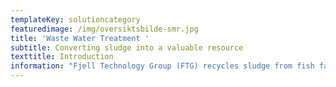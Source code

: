 ```yaml
---
templateKey: solutioncategory
featuredimage: /img/oversiktsbilde-smr.jpg
title: 'Waste Water Treatment '
subtitle: Converting sludge into a valuable resource
texttitle: Introduction
information: "Fjell Technology Group (FTG) recycles sludge from fish farms and municipal waste water plants. The sludge is used as an additive in fertiliser or other agricultural products. \n\n**Land-based fish farming** **and closed- & semi-closed fish farming** cages in sea is an expanding industry, which will continue to grow in the coming years. With more fish farms of this type being established, wastewater management becomes an increasing concern. \n\nThese fish farms must clean their wastewater before letting it out into the recipient. The origin of the organic material in the wastewater is faeces and feed residues. The fish farms are obliged to remove organic material from the wastewater before they let it out into the surrounding sea. The reason for this is that a heavy organic load in the wastewater could cause algae blooms and oxygen depletion in the sea surrounding the fish farm. There are no dangerous materials in the wastewater. In a good seawater location with stong oceancurrent the waste water will be natural building blocks for new life in the sea. The problem is when too much organic load is accumulated in a concentrated area. \n\nIf we focus upon a land based  fish farm there are typically two sources of wastewater that needs to be treated, The first and primary are meachanical filters of type disk filters or drum filters. All water circulating in a Recirculating Aquaculture System (RAS) or  going through a Flow Through fish farm goes through these mechanical filters. The suspended solids are collected by filters and through a backwash system removed from the filters at a regularity depending upon the amount of water passing through and the load of organic material in the water. The second source, fixed bed biofilters, are only relevant for RAS fish farms. These bioreactors convert ammonia (NH3) and ammonium (NH4+) to NO3- (Nitrate) by use of nitrifying bacteria living on fixed structures with large surface. These are complex and sensitive processes designed to make the water reusable for the fish, so that the fish farm can farm large biomasses of fish even at places with limited new water sources. In RAS fish farms with very high resirculating rate (low need of make up water) waste water could also be generated in denitrification biofilters and phosphorus separation reactors.  All wastewater fractions are transported typically to a buffertank prior to the wastewater treatment plant. \n\nFjell Technology Group offer 3 main type of solutions for treatment of wastewater from aquaculture: \n\n\\- Low Cost Capture System: low investment cost and moderate capture rate\n\n\\- Fjell P&W ECO Capture System: environmental friendly solution with high capture rate\n\n\\- High Capture Separation System: highest possible capture rate\n\n\n\nThe 3 different solutions are 100% scalable to any amount of wastewater and organic load that needs to be treated. Typically the first step is to build structure in the wastewater before the wastewater enters a separation/thickening process stage. Next step is dewatering before the sludge is either put into storage/transport tanks, or enter a Fjell FRS Sludge Dryer System. \n\n**Waste water** is also an ongoing concern for many municipalities and waste management authorities, who have to manage public sewage and waste streams for growing populations. \n\nFTG's dryer design is patented and market-leading. For drying large volumes of sludge it is the most energy-efficient dryer available on the market.\n\nThe dried sludge is repurposed as an additive for producing fertiliser, or in other agricultural products that rely on nutrients such as nitrogen and phosphorus.\n\n**Concrete benefits**\n\nFTG’s technology contributes to a circular economy by recycling sludge to fertilizer.\n\nThe solution helps fish farmers and municipal waste plants to minimize the need for waste management and transport, which cuts both costs and emissions from production, treatment processes and transport.\n\nFTG has delivered its biowaste handling equipment worldwide, including Germany, Holland, Iceland, Italy, Japan, Norway and Saudi Arabia.\n\nAt  a glance\n\n**\\-      3 different wastewater treatment solutions tailor made for customer needs**  \n\n**\\-\tRecycling of fish sludge and wastewater for fertiliser**\n\n**\\-\tComplete process taking organic material from wastwater concentrations below 0,1% up to      hygienized and stabilized fine-grained powder with dry matter content above 90%.**   \n\n**\\-\tReduces the need for sludge transport** \n\nPlease check our references for more info."
---
```


